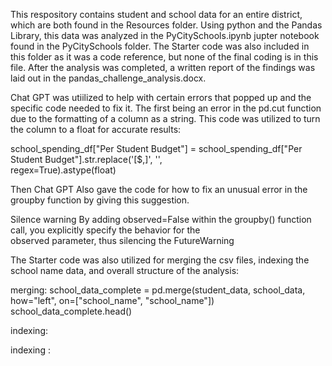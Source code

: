 This respository contains student and school data for an entire district, which are both found in the Resources folder. Using python and the Pandas Library, this data was analyzed in the PyCitySchools.ipynb jupter notebook found in the PyCitySchools folder. The Starter code was also included in this folder as it was a code reference, but none of the final coding is in this file. After the analysis was completed, a written report of the findings was laid out in the pandas_challenge_analysis.docx. 



Chat GPT was utiilized to help with certain errors that popped up and the specific code needed to fix it. The first being an error in the pd.cut function due to the formatting of a column as a string. This code was utilized to turn the column to a float for accurate results:

  school_spending_df["Per Student Budget"] = school_spending_df["Per Student Budget"].str.replace('[\$,]', '',  
  regex=True).astype(float)


Then Chat GPT Also gave the code for how to fix an unusual error in the groupby function by giving this suggestion.

  Silence warning By adding observed=False within the groupby() function call, you explicitly specify the behavior for the   
  observed parameter, thus silencing the FutureWarning


The Starter code was also utilized for merging the csv files, indexing the school name data, and overall structure of the analysis:

  merging: 
    school_data_complete = pd.merge(student_data, school_data, how="left", on=["school_name", "school_name"])
    school_data_complete.head()

  indexing:
    

  indexing :
